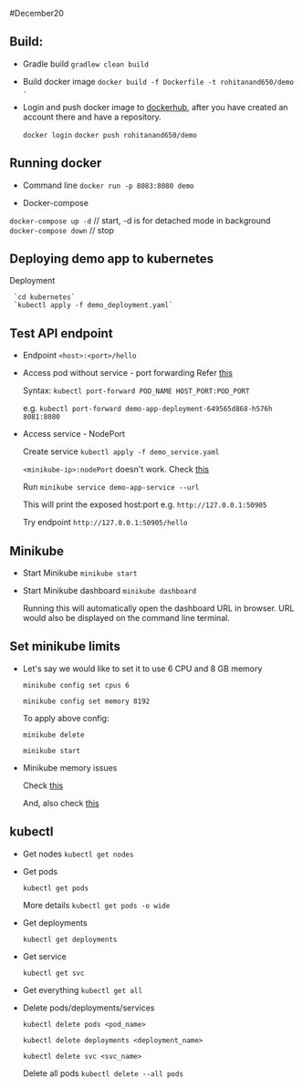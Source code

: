 #December20

## Build:
* Gradle build `gradlew clean build`

* Build docker image `docker build -f Dockerfile -t rohitanand650/demo .`

* Login and push docker image to [dockerhub](http://hub.docker.com), after you have created an account there and have a repository.
   
   `docker login` 
   `docker push rohitanand650/demo`

## Running docker 
* Command line
 `docker run -p 8083:8080 demo`

* Docker-compose

 `docker-compose up -d` // start, -d is for detached mode in background
 `docker-compose down` // stop 
 
## Deploying demo app to kubernetes

Deployment

     `cd kubernetes`
     `kubectl apply -f demo_deployment.yaml`

## Test API endpoint

* Endpoint `<host>:<port>/hello`
 
* Access pod without service - port forwarding 
    Refer [this](https://stackoverflow.com/questions/40767164/expose-port-in-minikube)
    
    Syntax: `kubectl port-forward POD_NAME HOST_PORT:POD_PORT`
    
    e.g. `kubectl port-forward demo-app-deployment-649565d868-h576h 8081:8080`

* Access service - NodePort

  Create service 
  `kubectl apply -f demo_service.yaml`

  `<minikube-ip>:nodePort`  doesn't work.
  Check [this](https://stackoverflow.com/questions/62375642/minikube-ip-returns-127-0-0-1-kubernetes-nodeport-service-not-accessable)     
  
  Run `minikube service demo-app-service --url`
  
  This will print the exposed host:port
  e.g. `http://127.0.0.1:50905`
  
  Try endpoint `http://127.0.0.1:50905/hello`
  

## Minikube 
    
* Start Minikube 
    `minikube start`

* Start Minikube dashboard
    `minikube dashboard`
    
  Running this will automatically open the dashboard URL in browser.
  URL would also be displayed on the command line terminal.
  
## Set minikube limits 

* Let's say we would like to set it to use 6 CPU and 8 GB memory
   
   `minikube config set cpus 6`
   
   `minikube config set memory 8192`
    
    To apply above config:
   
   `minikube delete`
   
   `minikube start`


* Minikube memory issues 
   
   Check [this](https://stackoverflow.com/questions/64995076/why-kubernete-pod-reports-insufficient-memory-even-if-there-are-free-memory-on) 

   And, also check [this](https://github.com/kubernetes/minikube/issues/8892)

## kubectl

* Get nodes 
    `kubectl get nodes`

* Get pods 
    
    `kubectl get pods`
    
   More details
    `kubectl get pods -o wide` 

* Get deployments 

    `kubectl get deployments`

* Get service 
    
    `kubectl get svc`

* Get everything 
    `kubectl get all`

* Delete pods/deployments/services

    `kubectl delete pods <pod_name>`
    
    `kubectl delete deployments <deployment_name>`
    
    `kubectl delete svc <svc_name>`
    
   Delete all pods 
    `kubectl delete --all pods`  


